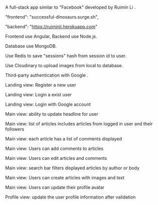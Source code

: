A full-stack app similar to "Facebook" developed by Ruimin Li .

"frontend": "successful-dinosaurs.surge.sh", 

"backend": "https://ruiminli.herokuapp.com"

Frontend use Angular, Backend use Node.js.

Database use MongoDB.

Use Redis to save "sessions" hash from session id to user.

Use Cloudinary to upload images from local to database.

Third-party authentication with Google .

Landing view: Register a new user

Landing view: Login a exist user

Landing view: Login with Google account

Main view: ability to update headline for user

Main view: list of articles includes articles from logged in user and their followers

Main view: each article has a list of comments displayed

Main view: Users can add comments to articles

Main view: Users can edit articles and comments

Main view: search bar filters displayed articles by author or body

Main view: Users can create articles with images and text

Main view: Users can update their profile avatar

Profile view: update the user profile information after validation
